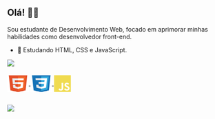## Olá! 👊😉

Sou estudante de Desenvolvimento Web, focado em aprimorar minhas habilidades como desenvolvedor front-end.

- 🌱 Estudando HTML, CSS e JavaScript.
<!-- - ⚡ Curiosidades: Experiência de 10 anos na administração de uma empresa no ramo óptico, Barbeiro, Músico e Etc.  -->
 
<div>
  <a href="https://github.com/mqsoares">
  <img height="180em" src="https://github-readme-stats.vercel.app/api?username=mqsoares&show_icons=true&theme=dark&include_all_commits=true&count_private=true"/>
<!--   <img height="180em" src="https://github-readme-stats.vercel.app/api/top-langs/?username=mqsoares&layout=compact&langs_count=7&theme=dark"/> -->
</div>
<div style="display: inline_block"><br>
  <img align="center" alt="MQ-HTML" height="40" width="50" src="https://raw.githubusercontent.com/devicons/devicon/master/icons/html5/html5-original.svg">
  <img align="center" alt="MQ-CSS" height="40" width="50" src="https://raw.githubusercontent.com/devicons/devicon/master/icons/css3/css3-original.svg">
  <img align="center" alt="MQ-Js" height="40" width="40" src="https://raw.githubusercontent.com/devicons/devicon/master/icons/javascript/javascript-plain.svg">
</div>
  
  ##
 
<div> 
  <a href="https://www.linkedin.com/in/miqu%C3%A9ias-soares-7aaa89213" target="_blank"><img src="https://img.shields.io/badge/-LinkedIn-%230077B5?style=for-the-badge&logo=linkedin&logoColor=white" target="_blank"></a> 
</div>

